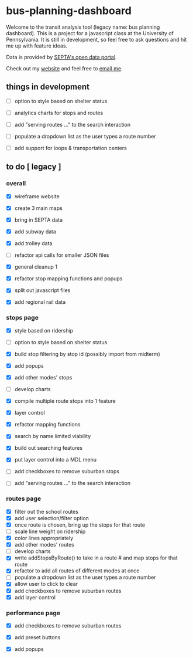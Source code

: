 # bus-planning-dashboard

Welcome to the transit analysis tool (legacy name: bus planning dashboard). This is a project for a javascript class at the University of Pennsylvania. It is still in development, so feel free to ask questions and hit me up with feature ideas.

Data is provided by [SEPTA's open data portal](https://septaopendata-septa.opendata.arcgis.com).

Check out my [website](https://www.tandrewsimpson.com) and feel free to [email me](mail@tandrewsimpson.com). 


## things in development
- [ ] option to style based on shelter status
- [ ] analytics charts for stops and routes
- [ ] add "serving routes ..." to the search interaction
- [ ] populate a dropdown list as the user types a route number
- [ ] add support for loops & transportation centers 




## to do [ legacy ]

### overall
- [x] wireframe website
- [x] create 3 main maps
- [x] bring in SEPTA data
- [x] add subway data
- [x] add trolley data
- [ ] refactor api calls for smaller JSON files
- [x] general cleanup 1
- [x] refactor stop mapping functions and popups
- [x] split out javascript files
- [x] add regional rail data


### stops page
- [x] style based on ridership
- [ ] option to style based on shelter status
- [x] build stop filtering by stop id (possibly import from midterm)
- [x] add popups 
- [x] add other modes' stops
- [ ] develop charts
- [x] compile multiple route stops into 1 feature
- [x] layer control
- [x] refactor mapping functions
- [x] search by name limited viability
- [x] build out searching features
- [x] put layer control into a MDL menu
- [ ] add checkboxes to remove suburban stops
- [ ] add "serving routes ..." to the search interaction


### routes page
- [x] filter out the school routes 
- [x] add user selection/filter option
- [x] once route is chosen, bring up the stops for that route
- [ ] scale line weight on ridership
- [x] color lines appropriately
- [x] add other modes' routes
- [ ] develop charts
- [x] write addStopsByRoute() to take in a route # and map stops for that route
- [x] refactor to add all routes of different modes at once 
- [ ] populate a dropdown list as the user types a route number
- [x] allow user to click to clear
- [x] add checkboxes to remove suburban routes
- [x] add layer control

### performance page
- [x] add checkboxes to remove suburban routes
- [x] add preset buttons
- [x] add popups


